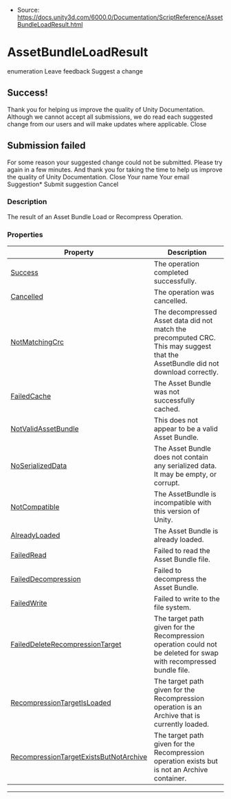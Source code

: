 * Source: https://docs.unity3d.com/6000.0/Documentation/ScriptReference/AssetBundleLoadResult.html

# AssetBundleLoadResult
enumeration
Leave feedback
Suggest a change
## Success!
Thank you for helping us improve the quality of Unity Documentation. Although we cannot accept all submissions, we do read each suggested change from our users and will make updates where applicable.
Close
## Submission failed
For some reason your suggested change could not be submitted. Please <a>try again</a> in a few minutes. And thank you for taking the time to help us improve the quality of Unity Documentation.
Close
Your name Your email Suggestion* Submit suggestion
Cancel
### Description
The result of an Asset Bundle Load or Recompress Operation.
### Properties
Property | Description  
---|---  
[Success](https://docs.unity3d.com/6000.0/Documentation/ScriptReference/AssetBundleLoadResult.Success.html) | The operation completed successfully.  
[Cancelled](https://docs.unity3d.com/6000.0/Documentation/ScriptReference/AssetBundleLoadResult.Cancelled.html) | The operation was cancelled.  
[NotMatchingCrc](https://docs.unity3d.com/6000.0/Documentation/ScriptReference/AssetBundleLoadResult.NotMatchingCrc.html) | The decompressed Asset data did not match the precomputed CRC. This may suggest that the AssetBundle did not download correctly.  
[FailedCache](https://docs.unity3d.com/6000.0/Documentation/ScriptReference/AssetBundleLoadResult.FailedCache.html) | The Asset Bundle was not successfully cached.  
[NotValidAssetBundle](https://docs.unity3d.com/6000.0/Documentation/ScriptReference/AssetBundleLoadResult.NotValidAssetBundle.html) | This does not appear to be a valid Asset Bundle.  
[NoSerializedData](https://docs.unity3d.com/6000.0/Documentation/ScriptReference/AssetBundleLoadResult.NoSerializedData.html) | The Asset Bundle does not contain any serialized data. It may be empty, or corrupt.  
[NotCompatible](https://docs.unity3d.com/6000.0/Documentation/ScriptReference/AssetBundleLoadResult.NotCompatible.html) | The AssetBundle is incompatible with this version of Unity.  
[AlreadyLoaded](https://docs.unity3d.com/6000.0/Documentation/ScriptReference/AssetBundleLoadResult.AlreadyLoaded.html) | The Asset Bundle is already loaded.  
[FailedRead](https://docs.unity3d.com/6000.0/Documentation/ScriptReference/AssetBundleLoadResult.FailedRead.html) | Failed to read the Asset Bundle file.  
[FailedDecompression](https://docs.unity3d.com/6000.0/Documentation/ScriptReference/AssetBundleLoadResult.FailedDecompression.html) | Failed to decompress the Asset Bundle.  
[FailedWrite](https://docs.unity3d.com/6000.0/Documentation/ScriptReference/AssetBundleLoadResult.FailedWrite.html) | Failed to write to the file system.  
[FailedDeleteRecompressionTarget](https://docs.unity3d.com/6000.0/Documentation/ScriptReference/AssetBundleLoadResult.FailedDeleteRecompressionTarget.html) | The target path given for the Recompression operation could not be deleted for swap with recompressed bundle file.  
[RecompressionTargetIsLoaded](https://docs.unity3d.com/6000.0/Documentation/ScriptReference/AssetBundleLoadResult.RecompressionTargetIsLoaded.html) | The target path given for the Recompression operation is an Archive that is currently loaded.  
[RecompressionTargetExistsButNotArchive](https://docs.unity3d.com/6000.0/Documentation/ScriptReference/AssetBundleLoadResult.RecompressionTargetExistsButNotArchive.html) | The target path given for the Recompression operation exists but is not an Archive container.  
* * *
